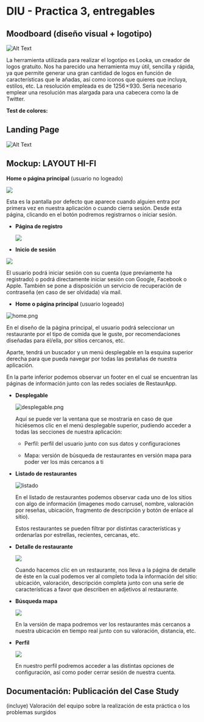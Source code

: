 # DIU - Practica 3, entregables

## Moodboard (diseño visual + logotipo)   

![Alt Text](../img/moodboard.png)

La herramienta utilizada para realizar el logotipo es Looka, un creador de logos gratuito. Nos ha parecido una herramienta muy útil, sencilla y rápida, ya que permite generar una gran cantidad de logos en función de características que le añadas, así como iconos que quieres que incluya, estilos, etc. 
La resolución empleada es de 1256 × 930. 
Sería necesario emplear una resolución mas alargada para una cabecera como la de Twitter.



**Test de colores:**





## Landing Page

![Alt Text](../img/landingPage.png)



## Mockup: LAYOUT HI-FI

**Home o página principal** (usuario no logeado)

![](pricipal.png)

Esta es la pantalla por defecto que aparece cuando alguien entra por primera vez en nuestra aplicación o cuando cierra sesión. Desde esta página, clicando en el botón podremos registrarnos o iniciar sesión.

* **Página de registro**

  ![](registro.png)

* **Inicio de sesión**

![](login.png)

El usuario podrá iniciar sesión con su cuenta (que previamente ha registrado) o podrá directamente iniciar sesión con Google, Facebook o Apple. También se pone a disposición un servicio de recuperación de contraseña (en caso de ser olvidada) vía mail.

* **Home o página principal** (usuario logeado)

![home.png](home.png)

En el diseño de la página principal, el usuario podrá seleccionar un restaurante por el tipo de comida que le guste, por recomendaciones diseñadas para él/ella, por sitios cercanos, etc.

Aparte, tendrá un buscador y un menú desplegable en la esquina superior derecha para que pueda navegar por todas las pestañas de nuestra aplicación.

En la parte inferior podemos observar un footer en el cual se encuentran las páginas de información junto con las redes sociales de RestaurApp.



* **Desplegable**

  ![desplegable.png](desplegable.png)

  Aquí se puede ver la ventana que se mostraría en caso de que hiciésemos clic en el menú desplegable superior, pudiendo acceder a todas las secciones de nuestra aplicación:

  * Perfil: perfil del usuario junto con sus datos y configuraciones

  * Mapa: versión de búsqueda de restaurantes en versión mapa para poder ver los más cercanos a ti

    

* **Listado de restaurantes**

  ![listado](listado.png)

  En el listado de restaurantes podemos observar cada uno de los sitios con algo de información (imagenes modo carrusel, nombre, valoración por reseñas, ubicación, fragmento de descripción y botón de enlace al sitio).

  Estos restaurantes se pueden filtrar por distintas características y ordenarlas por estrellas, recientes, cercanas, etc.

  

* **Detalle de restaurante**

  ![](detalle.png)

  Cuando hacemos clic en un restaurante, nos lleva a la página de detalle de éste en la cual podemos ver al completo toda la información del sitio: ubicación, valoración, descripción completa junto con una serie de características a favor que describen en adjetivos al restaurante.

  

* **Búsqueda mapa**

  ![](mapa.png)

  En la versión de mapa podremos ver los restaurantes más cercanos a nuestra ubicación en tiempo real junto con su valoración, distancia, etc.

  

* **Perfil**

  ![](perfil.png)

  

  En nuestro perfil podremos acceder a las distintas opciones de configuración, así como poder cerrar sesión de nuestra cuenta.

## Documentación: Publicación del Case Study


(incluye) Valoración del equipo sobre la realización de esta práctica o los problemas surgidos



